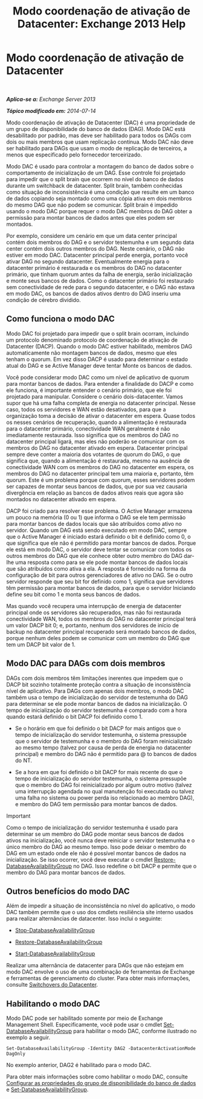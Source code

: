 ﻿---
title: 'Modo coordenação de ativação de Datacenter: Exchange 2013 Help'
TOCTitle: Modo coordenação de ativação de Datacenter
ms:assetid: 57e4bf22-eeae-42a5-beb3-d68d06489592
ms:mtpsurl: https://technet.microsoft.com/pt-br/library/Dd979790(v=EXCHG.150)
ms:contentKeyID: 50485644
ms.date: 05/22/2018
mtps_version: v=EXCHG.150
ms.translationtype: MT
---

# Modo coordenação de ativação de Datacenter

 

_**Aplica-se a:** Exchange Server 2013_

_**Tópico modificado em:** 2014-07-14_

Modo coordenação de ativação de Datacenter (DAC) é uma propriedade de um grupo de disponibilidade do banco de dados (DAG). Modo DAC está desabilitado por padrão, mas deve ser habilitado para todos os DAGs com dois ou mais membros que usam replicação contínua. Modo DAC não deve ser habilitado para DAGs que usam o modo de replicação de terceiros, a menos que especificado pelo fornecedor terceirizado.

Modo DAC é usado para controlar a montagem do banco de dados sobre o comportamento de inicialização de um DAG. Esse controle foi projetado para impedir que o split brain que ocorrem no nível do banco de dados durante um switchback de datacenter. Split brain, também conhecidas como situação de inconsistência é uma condição que resulte em um banco de dados copiando seja montado como uma cópia ativa em dois membros do mesmo DAG que não podem se comunicar. Split brain é impedido usando o modo DAC porque requer o modo DAC membros do DAG obter a permissão para montar bancos de dados antes que eles podem ser montados.

Por exemplo, considere um cenário em que um data center principal contém dois membros do DAG e o servidor testemunha e um segundo data center contém dois outros membros do DAG. Neste cenário, o DAG não estiver em modo DAC. Datacenter principal perde energia, portanto você ativar DAG no segundo datacenter. Eventualmente energia para o datacenter primário é restaurada e os membros do DAG no datacenter primário, que tinham quorum antes da falha de energia, serão inicialização e monte seus bancos de dados. Como o datacenter primário foi restaurado sem conectividade de rede para o segundo datacenter, e o DAG não estava em modo DAC, os bancos de dados ativos dentro do DAG inseriu uma condição de cérebro dividido.

## Como funciona o modo DAC

Modo DAC foi projetado para impedir que o split brain ocorram, incluindo um protocolo denominado protocolo de coordenação de ativação de Datacenter (DACP). Quando o modo DAC estiver habilitado, membros DAG automaticamente não montagem bancos de dados, mesmo que eles tenham o quorum. Em vez disso DACP é usado para determinar o estado atual do DAG e se Active Manager deve tentar Monte os bancos de dados.

Você pode considerar modo DAC como um nível de aplicativo de quorum para montar bancos de dados. Para entender a finalidade do DACP e como ele funciona, é importante entender o cenário primário, que ele foi projetado para manipular. Considere o cenário dois-datacenter. Vamos supor que há uma falha completa de energia no datacenter principal. Nesse caso, todos os servidores e WAN estão desativados, para que a organização toma a decisão de ativar o datacenter em espera. Quase todos os nesses cenários de recuperação, quando a alimentação é restaurada para o datacenter primário, conectividade WAN geralmente é não imediatamente restaurada. Isso significa que os membros do DAG no datacenter principal ligará, mas eles não poderão se comunicar com os membros do DAG no datacenter ativado em espera. Datacenter principal sempre deve conter a maioria dos votantes de quorum do DAG, o que significa que, quando a alimentação é restaurada, mesmo na ausência de conectividade WAN com os membros do DAG no datacenter em espera, os membros do DAG no datacenter principal tem uma maioria e, portanto, têm quorum. Este é um problema porque com quorum, esses servidores podem ser capazes de montar seus bancos de dados, que por sua vez causaria divergência em relação as bancos de dados ativos reais que agora são montados no datacenter ativado em espera.

DACP foi criado para resolver esse problema. O Active Manager armazena um pouco na memória (0 ou 1) que informa o DAG se ele tem permissão para montar bancos de dados locais que são atribuídos como ativo no servidor. Quando um DAG está sendo executado em modo DAC, sempre que o Active Manager é iniciado estará definido o bit é definido como 0, o que significa que ele não é permitido para montar bancos de dados. Porque ele está em modo DAC, o servidor deve tentar se comunicar com todos os outros membros do DAG que ele conhece obter outro membro do DAG dar-lhe uma resposta como para se ele pode montar bancos de dados locais que são atribuídos como ativa a ela. A resposta é fornecido na forma da configuração de bit para outros gerenciadores de ativo no DAG. Se o outro servidor responde que seu bit for definido como 1, significa que servidores têm permissão para montar bancos de dados, para que o servidor Iniciando define seu bit como 1 e monta seus bancos de dados.

Mas quando você recupera uma interrupção de energia de datacenter principal onde os servidores são recuperados, mas não foi restaurada conectividade WAN, todos os membros do DAG no datacenter principal terá um valor DACP bit 0; e, portanto, nenhum dos servidores de início de backup no datacenter principal recuperado será montado bancos de dados, porque nenhum deles podem se comunicar com um membro do DAG que tem um DACP bit valor de 1.

## Modo DAC para DAGs com dois membros

DAGs com dois membros têm limitações inerentes que impedem que o DACP bit sozinho totalmente proteção contra a situação de inconsistência nível de aplicativo. Para DAGs com apenas dois membros, o modo DAC também usa o tempo de inicialização do servidor de testemunha do DAG para determinar se ele pode montar bancos de dados na inicialização. O tempo de inicialização do servidor testemunha é comparado com a hora quando estará definido o bit DACP foi definido como 1.

  - Se o horário em que foi definido o bit DACP for mais antigos que o tempo de inicialização do servidor testemunha, o sistema pressupõe que o servidor de testemunha e o membro do DAG foram reinicializado ao mesmo tempo (talvez por causa de perda de energia no datacenter principal) e membro do DAG não é permitido para @ to bancos de dados do NT.

  - Se a hora em que foi definido o bit DACP for mais recente do que o tempo de inicialização do servidor testemunha, o sistema pressupõe que o membro do DAG foi reinicializado por algum outro motivo (talvez uma interrupção agendada no qual manutenção foi executada ou talvez uma falha no sistema ou power perda iso relacionado ao membro DAG), e membro do DAG tem permissão para montar bancos de dados.


> [!IMPORTANT]
> Como o tempo de inicialização do servidor testemunha é usado para determinar se um membro do DAG pode montar seus bancos de dados ativos na inicialização, você nunca deve reiniciar o servidor testemunha e o único membro do DAG ao mesmo tempo. Isso pode deixar o membro do DAG em um estado onde ele não é possível montar bancos de dados na inicialização. Se isso ocorrer, você deve executar o cmdlet <A href="https://technet.microsoft.com/pt-br/library/dd351169(v=exchg.150)">Restore-DatabaseAvailabilityGroup</A> no DAG. Isso redefine o bit DACP e permite que o membro do DAG para montar bancos de dados.



## Outros benefícios do modo DAC

Além de impedir a situação de inconsistência no nível do aplicativo, o modo DAC também permite que o uso dos cmdlets resiliência site interno usados para realizar alternâncias de datacenter. Isso inclui o seguinte:

  - [Stop-DatabaseAvailabilityGroup](https://technet.microsoft.com/pt-br/library/dd335133\(v=exchg.150\))

  - [Restore-DatabaseAvailabilityGroup](https://technet.microsoft.com/pt-br/library/dd351169\(v=exchg.150\))

  - [Start-DatabaseAvailabilityGroup](https://technet.microsoft.com/pt-br/library/dd335076\(v=exchg.150\))

Realizar uma alternância de datacenter para DAGs que não estejam em modo DAC envolve o uso de uma combinação de ferramentas de Exchange e ferramentas de gerenciamento do cluster. Para obter mais informações, consulte [Switchovers do Datacenter](datacenter-switchovers-exchange-2013-help.md).

## Habilitando o modo DAC

Modo DAC pode ser habilitado somente por meio de Exchange Management Shell. Especificamente, você pode usar o cmdlet [Set-DatabaseAvailabilityGroup](https://technet.microsoft.com/pt-br/library/dd297934\(v=exchg.150\)) para habilitar o modo DAC, conforme ilustrado no exemplo a seguir.

    Set-DatabaseAvailabilityGroup -Identity DAG2 -DatacenterActivationMode DagOnly

No exemplo anterior, DAG2 é habilitado para o modo DAC.

Para obter mais informações sobre como habilitar o modo DAC, consulte [Configurar as propriedades do grupo de disponibilidade do banco de dados](configure-database-availability-group-properties-exchange-2013-help.md) e [Set-DatabaseAvailabilityGroup](https://technet.microsoft.com/pt-br/library/dd297934\(v=exchg.150\)).

